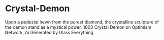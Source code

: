 # Crystal-Demon
Upon a pedestal hewn from the purest diamond, the crystalline sculpture of the demon stand as a mystical power. 1000 Crystal Demon on Optimism Network, Ai Generated by Glass Everything.
